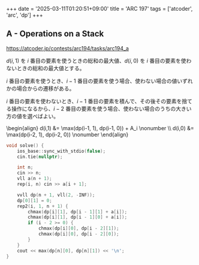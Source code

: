 +++
date = '2025-03-11T01:20:51+09:00'
title = 'ARC 197'
tags = ['atcoder', 'arc', 'dp']
+++

## A - Operations on a Stack

<https://atcoder.jp/contests/arc194/tasks/arc194_a>

$d(i,1)$ を $i$ 番目の要素を使うときの総和の最大値、$d(i,0)$ を $i$ 番目の要素を使わないときの総和の最大値とする。

$i$ 番目の要素を使うとき、$i-1$ 番目の要素を使う場合、使わない場合の値いずれかの場合からの遷移がある。

$i$ 番目の要素を使わないとき、$i-1$ 番目の要素を積んで、その後その要素を捨てる操作になるから、$i-2$ 番目の要素を使う場合、使わない場合のうちの大きい方の値を選べばよい。

\begin{align}
    d(i,1) &= \max(dp(i-1, 1), dp(i-1, 0)) + A_i \nonumber \\\\
    d(i,0) &= \max(dp(i-2, 1), dp(i-2, 0)) \nonumber
\end{align}

```cpp
void solve() {
    ios_base::sync_with_stdio(false);
    cin.tie(nullptr);

    int n;
    cin >> n;
    vll a(n + 1);
    rep(i, n) cin >> a[i + 1];

    vvll dp(n + 1, vll(2, -INF));
    dp[0][1] = 0;
    rep2(i, 1, n + 1) {
        chmax(dp[i][1], dp[i - 1][1] + a[i]);
        chmax(dp[i][1], dp[i - 1][0] + a[i]);
        if (i - 2 >= 0) {
            chmax(dp[i][0], dp[i - 2][1]);
            chmax(dp[i][0], dp[i - 2][0]);
        }
    }
    cout << max(dp[n][0], dp[n][1]) << '\n';
}
```
